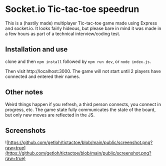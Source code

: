 # Socket.io Tic-tac-toe speedrun

This is a (hastily made) multiplayer Tic-tac-toe game made using Express and socket.io.
It looks fairly hideous, but please bare in mind it was made in a few hours as part of a technical interview/coding test.

## Installation and use

clone and then `npm install` followed by `npm run dev`, or `node index.js`.

Then visit http://localhost:3000.
The game will not start until 2 players have connected and entered their names.

## Other notes

Weird things happen if you refresh, a third person connects, you connect in progress, etc.
The game state fully communicates the state of the board, but only new moves are reflected in the JS.

## Screenshots

![https://github.com/getloh/tictactoe/blob/main/public/screenshot.png?raw=true](https://github.com/getloh/tictactoe/blob/main/public/screenshot.png?raw=true)

